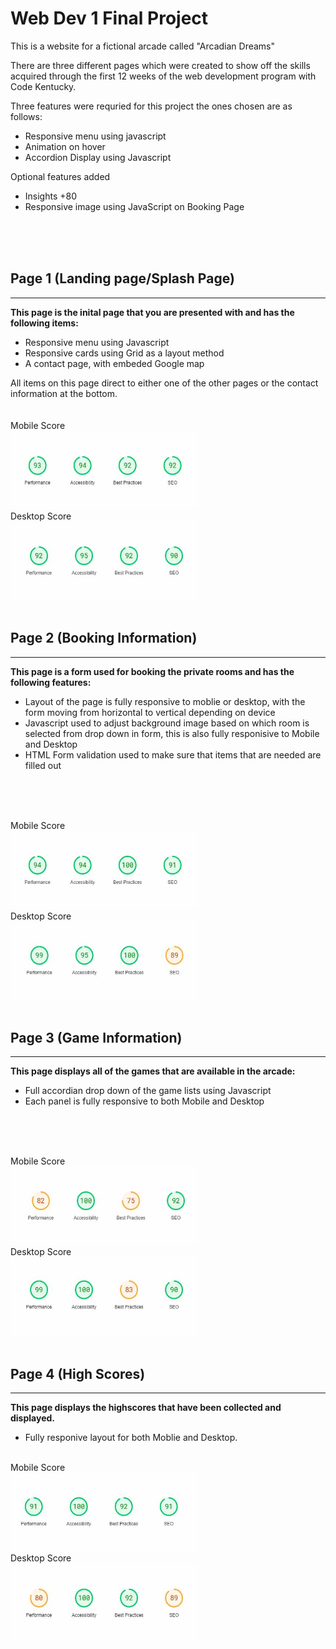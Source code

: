 
# **Web Dev 1 Final Project**



This is a website for a fictional arcade called "Arcadian Dreams"

There are three different pages which were created to show off the skills acquired through the first 12 weeks of the web development program with Code Kentucky.

Three  features were requried for this project the ones chosen are as follows:

- Responsive menu using javascript
- Animation on hover
- Accordion Display using Javascript

Optional features added

- Insights +80 
- Responsive image using JavaScript on Booking Page


<br>
<br>
<br>

## Page 1 (Landing page/Splash Page)
------------------------------------

**This page is the inital page that you are presented with and has the following items:**
<br>

- Responsive menu using Javascript
- Responsive cards using Grid as a layout method
- A contact page, with embeded Google map

All items on this page direct to either one of the other pages or the contact information at the bottom.
<br>
<br>
<br>
Mobile Score<br>
<img src="images/Scores/IndexMobile.jpg" width="300px" height="125px"><br>
Desktop Score<br>
<img src="images/Scores/IndexDesktop.jpg" width= "300px" height="125px" ><br>
<br>

## Page 2 (Booking Information)
-------------------------------

**This page is a form used for booking the private rooms and has the following features:**
<br>

- Layout of the page is fully responsive to moblie or desktop, with the form moving from horizontal to vertical depending on device
- Javascript used to adjust background image based on which room is selected from drop down in form, this is also fully responisive to Mobile and Desktop
- HTML Form validation used to make sure that items that are needed are filled out
<br>
<br>
<br>

Mobile Score<br>
<img src="images/Scores/BookingMobile.jpg" width="300" height="125"><br>
Desktop Score<br>
<img src="images/Scores/BookingDesktop.jpg" width="300" height="125"><br>
<br>

## Page 3 (Game Information)
----------------------------


**This page displays all of the games that are available in the arcade:**
<br>

- Full accordian drop down of the game lists using Javascript
- Each panel is fully responsive to both Mobile and Desktop
<br>
<br>
<br>


Mobile Score<br>
<img src="images/Scores/GameInfoMobile.jpg" width="300" height="125"><br>
Desktop Score<br>
<img src="images/Scores/GameInfoDesktop.jpg" width="300" height="125"><br>
<br>

## Page 4 (High Scores)
------------------------


**This page displays the highscores that have been collected and displayed.**
<br>

- Fully responive layout for both Moblie and Desktop.

<br>
Mobile Score<br>
<img src="images/Scores/HighscoresMobile.jpg" width="300" height="125"><br>
Desktop Score<br>
<img src="images/Scores/HighscoresDesktop.jpg" width="300" height="125"><br>

